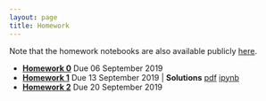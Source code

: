 ```yaml
---
layout: page
title: Homework
---
```


Note that the homework notebooks are also available publicly [here](https://github.com/data1010/problem-sets).

  *  [**Homework 0**](/docs/assignments/hw00) Due 06 September 2019 
  *  [**Homework 1**](/docs/assignments/hw01) Due 13 September 2019 | **Solutions** [pdf](/docs/solutions/hw01sol.pdf) [ipynb](/docs/solutions/hw01sol.ipynb)
  *  [**Homework 2**](/docs/assignments/hw02) Due 20 September 2019